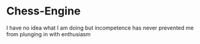 # Chess-Engine

I have no idea what I am doing but incompetence has never prevented me from plunging in with enthusiasm
